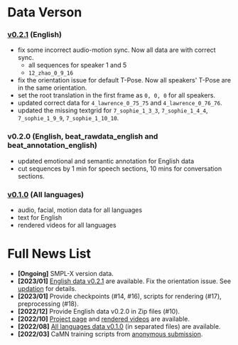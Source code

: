 # Data Verson

### [v0.2.1](https://drive.google.com/file/d/1Akf0WgAwuH2fvlWbvNpif4XRqXlpznh9/view?usp=share_link) (English)
- fix some incorrect audio-motion sync. Now all data are with correct sync.
    - all sequences for speaker 1 and 5
    - `12_zhao_0_9_16`
- fix the orientation issue for default T-Pose. Now all speakers' T-Pose are in the same orientation.
- set the root translation in the first frame as `0, 0, 0` for all speakers.
- updated correct data for `4_lawrence_0_75_75` and  `4_lawrence_0_76_76`. 
- updated the missing textgrid for `7_sophie_1_3_3`, `7_sophie_1_4_4`, `7_sophie_1_9_9`, `7_sophie_1_10_10`.

### v0.2.0 (English, beat_rawdata_english and beat_annotation_english)
- updated emotional and semantic annotation for English data
- cut sequences by 1 min for speech sections, 10 mins for conversation sections. 

### [v0.1.0](https://drive.google.com/drive/folders/1CVyJOp3G_A9l1N_CsKdHgXQfB4pXhG8c?usp=share_link) (All languages)
- audio, facial, motion data for all languages 
- text for English 
- rendered videos for all languages 


# Full News List 
- **[Ongoing]** SMPL-X version data.
- **[2023/01]** [English data v0.2.1](https://drive.google.com/file/d/1Akf0WgAwuH2fvlWbvNpif4XRqXlpznh9/view?usp=share_link) are available. Fix the orientation issue. See [updation](./docs/updation.md) for details.
- **[2023/01]** Provide checkpoints (#14, #16), scripts for rendering (#17), preprocessing (#18).  
- **[2022/12]** Provide English data v0.2.0 in Zip files (#10).
- **[2022/10]** [Project page](https://pantomatrix.github.io/BEAT/) and [rendered videos](https://drive.google.com/drive/folders/1ghZ7_4LkCyM_IZxTElzAwPzGheLrBGBu) are available.
- **[2022/08]** [All languages data v0.1.0](https://drive.google.com/drive/folders/1CVyJOp3G_A9l1N_CsKdHgXQfB4pXhG8c?usp=share_link)  (in separated files) are available.
- **[2022/03]** CaMN training scripts from [anonymous submission](https://github.com/beat2022dataset/beat).
